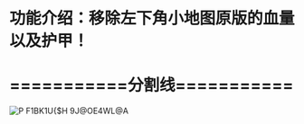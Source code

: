 # 功能介绍：移除左下角小地图原版的血量以及护甲！
# ===========分割线===========
![P F1BK1U{$H 9J@OE4WL@A](https://user-images.githubusercontent.com/86194394/178126542-5721d4fa-877f-4fce-972e-80a364fecd72.png)
